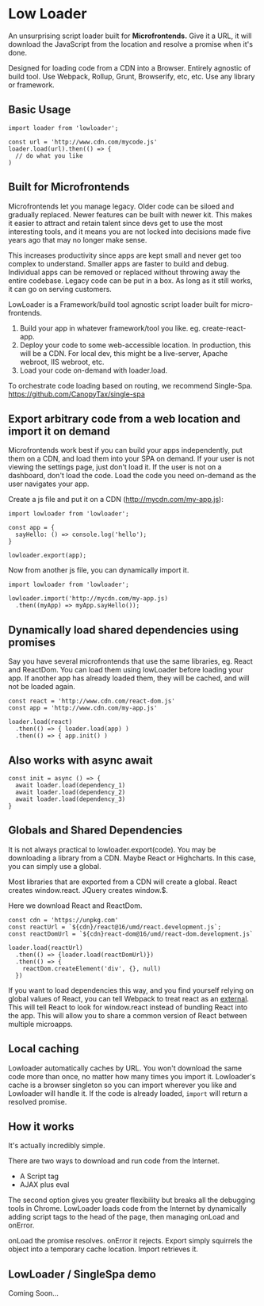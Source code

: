 # Low Loader

An unsurprising script loader built for **Microfrontends.** Give it a URL, it will download the JavaScript from the location and resolve a promise when it's done.

Designed for loading code from a CDN into a Browser. Entirely agnostic of build tool. Use Webpack, Rollup, Grunt, Browserify, etc, etc. Use any library or framework.

## Basic Usage

    import loader from 'lowloader';

    const url = 'http://www.cdn.com/mycode.js'
    loader.load(url).then(() => {
      // do what you like
    )

## Built for Microfrontends

Microfrontends let you manage legacy. Older code can be siloed and gradually replaced. Newer features can be built with newer kit. This makes it easier to attract and retain talent since devs get to use the most interesting tools, and it means you are not locked into decisions made five years ago that may no longer make sense.

This increases productivity since apps are kept small and never get too complex to understand. Smaller apps are faster to build and debug. Individual apps can be removed or replaced without throwing away the entire codebase. Legacy code can be put in a box. As long as it still works, it can go on serving customers.

LowLoader is a Framework/build tool agnostic script loader built for micro-frontends.

1. Build your app in whatever framework/tool you like. eg. create-react-app.
2. Deploy your code to some web-accessible location. In production, this will be a CDN. For local dev, this might be a live-server, Apache webroot, IIS webroot, etc.
3. Load your code on-demand with loader.load.

To orchestrate code loading based on routing, we recommend Single-Spa. https://github.com/CanopyTax/single-spa

## Export arbitrary code from a web location and import it on demand

Microfrontends work best if you can build your apps independently, put them on a CDN, and load them into your SPA on demand. If your user is not viewing the settings page, just don't load it. If the user is not on a dashboard, don't load the code. Load the code you need on-demand as the user navigates your app.

Create a js file and put it on a CDN (http://mycdn.com/my-app.js):

    import lowloader from 'lowloader';

    const app = {
      sayHello: () => console.log('hello');
    }

    lowloader.export(app);

Now from another js file, you can dynamically import it.

    import lowloader from 'lowloader';

    lowloader.import('http://mycdn.com/my-app.js)
      .then((myApp) => myApp.sayHello());

## Dynamically load shared dependencies using promises

Say you have several microfrontends that use the same libraries, eg. React and ReactDom. You can load them using lowLoader before loading your app. If another app has already loaded them, they will be cached, and will not be loaded again.

    const react = 'http://www.cdn.com/react-dom.js'
    const app = 'http://www.cdn.com/my-app.js'

    loader.load(react)
      .then(() => { loader.load(app) )
      .then(() => { app.init() )

## Also works with async await

    const init = async () => {
      await loader.load(dependency_1)
      await loader.load(dependency_2)
      await loader.load(dependency_3)
    }

## Globals and Shared Dependencies

It is not always practical to lowloader.export(code). You may be downloading a library from a CDN. Maybe React or Highcharts. In this case, you can simply use a global.

Most libraries that are exported from a CDN will create a global. React creates window.react. JQuery creates window.\$.

Here we download React and ReactDom.

    const cdn = 'https://unpkg.com'
    const reactUrl = `${cdn}/react@16/umd/react.development.js`;
    const reactDomUrl = `${cdn}react-dom@16/umd/react-dom.development.js`

    loader.load(reactUrl)
      .then(() => {loader.load(reactDomUrl)})
      .then(() => {
        reactDom.createElement('div', {}, null)
      })

If you want to load dependencies this way, and you find yourself relying on global values of React, you can tell Webpack to treat react as an [external](https://webpack.js.org/configuration/externals/). This will tell React to look for window.react instead of bundling React into the app. This will allow you to share a common version of React between multiple microapps.

## Local caching

Lowloader automatically caches by URL. You won't download the same code more than once, no matter how many times you import it. Lowloader's cache is a browser singleton so you can import wherever you like and Lowloader will handle it. If the code is already loaded, `import` will return a resolved promise.

## How it works

It's actually incredibly simple.

There are two ways to download and run code from the Internet.

- A Script tag
- AJAX plus eval

The second option gives you greater flexibility but breaks all the debugging tools in Chrome. LowLoader loads code from the Internet by dynamically adding script tags to the head of the page, then managing onLoad and onError.

onLoad the promise resolves. onError it rejects. Export simply squirrels the object into a temporary cache location. Import retrieves it.

## LowLoader / SingleSpa demo

Coming Soon...
